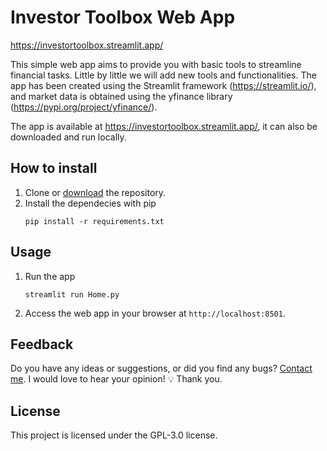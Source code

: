 # Investor Toolbox Web App
https://investortoolbox.streamlit.app/

This simple web app aims to provide you with basic tools to streamline financial tasks. Little by little we will add new tools and functionalities.
The app has been created using the Streamlit framework (https://streamlit.io/), and market data is obtained using the yfinance library (https://pypi.org/project/yfinance/).

The app is available at https://investortoolbox.streamlit.app/, it can also be downloaded and run locally.

## How to install
1. Clone or [download](https://github.com/diegomarzocchi/st-investor-toolbox/archive/refs/heads/main.zip) the repository.
2. Install the dependecies with pip
   ```
   pip install -r requirements.txt
   ```

## Usage
1. Run the app
   ```
   streamlit run Home.py
   ```
3. Access the web app in your browser at `http://localhost:8501`.

## Feedback
Do you have any ideas or suggestions, or did you find any bugs? [Contact me](https://www.linkedin.com/in/diegomarzocchi).
I would love to hear your opinion! 💡 Thank you.

## License
This project is licensed under the GPL-3.0 license.
